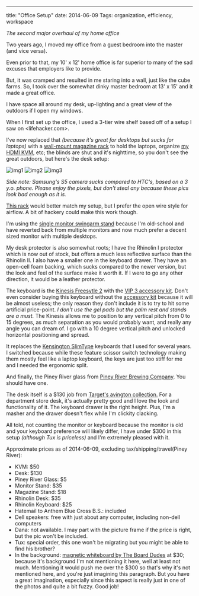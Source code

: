 ---
title: "Office Setup"
date: 2014-06-09
Tags: organization, efficiency, workspace

*The second major overhaul of my home office*

Two years ago, I moved my office from a guest bedroom into the master (and vice versa).

Even prior to that, my 10' x 12' home office is far superior to many of the sad excuses that employers like to provide.

But, it was cramped and resulted in me staring into a wall, just like the cube farms. So, I took over the somewhat dinky master bedroom at 13' x 15' and it made a great office.

I have space all around my desk, up-lighting and a great view of the outdoors if I open my windows.

When I first set up the office, I used a 3-tier wire shelf based off of a setup I saw on <lifehacker.com>.

I've now replaced that *(because it's great for desktops but sucks for laptops)* with a [wall-mount magazine rack](http://www.amazon.com/Spectrum-3-Tier-Wall-Mount-Holder-Magazine/dp/B001RLUMYK/ref=sr_1_9?ie=UTF8&qid=1402379547&sr=8-9&keywords=wall+mount+wire+magazine) to hold the laptops, organize [my HDMI KVM](http://www.amazon.com/Syba-2-Port-Compact-Switch-SY-KVM31034/dp/B00ANSVQPW/ref=sr_1_3?ie=UTF8&qid=1402380705&sr=8-3&keywords=hdmi+kvm), etc; the blinds are shut and it's nighttime, so you don't see the great outdoors, but here's the desk setup:

![img1][]
![img2][]
![img3][]

*Side note: Samsung's S5 camera sucks compared to HTC's, based on a 3 y.o. phone. Please enjoy the pixels, but don't steal any because these pics look bad enough as it is.*

[This rack](http://www.amazon.com/Winsome-Wood-Magazine-Rack-Espresso/dp/B000NPQHJ0/ref=sr_1_19?ie=UTF8&qid=1402379327&sr=8-19&keywords=magazine+rack) would better match my setup, but I prefer the open wire style for airflow. A bit of hackery could make this work though.

I'm using the [single monitor swingarm stand](http://www.amazon.com/Adjustable-Tilting-Mount-Bracket-13~30inch/dp/B005C2914C/ref=pd_sim_sbs_e_1?ie=UTF8&refRID=15CY3EDTT8ZT54YEFJYS) because I'm old-school and have reverted back from multiple monitors and now much prefer a decent sized monitor with multiple desktops.

My desk protector is also somewhat roots; I have the Rhinolin I protector which is now out of stock, but offers a much less reflective surface than the Rhinolin II. I also have a smaller one in the keyboard drawer. They have an open-cell foam backing, which sucks compared to the newer version, but the look and feel of the surface make it worth it. If I were to go any other direction, it would be a leather protector. 

The keyboard is the [Kinesis Freesytle 2](http://www.amazon.com/Kinesis-KB800PB-US-Freestyle2-keyboard/dp/B0089ZSEMO/ref=sr_1_1?ie=UTF8&qid=1402380087&sr=8-1&keywords=kinesis+freestyle+2) with the [VIP 3 accessory kit](http://www.amazon.com/Kinesis-Freestyle2-VIP3-Accessory-keyboard/dp/B008BVNQW4/ref=sr_1_2?ie=UTF8&qid=1402380087&sr=8-2&keywords=kinesis+freestyle+2). Don't even consider buying this keyboard without the [accessory kit](http://www.amazon.com/Kinesis-Freestyle2-VIP3-Accessory-keyboard/dp/B008BVNQW4/ref=sr_1_2?ie=UTF8&qid=1402380087&sr=8-2&keywords=kinesis+freestyle+2) because it will be almost useless; the only reason they don't include it is to try to hit some artificial price-point. *I don't use the gel pads but the palm rest and stands are a must.* The Kinesis allows me to position to any vertical pitch from 0 to 15 degrees, as much separation as you would probably want, and really any angle you can dream of. I go with a 10 degree vertical pitch and unlocked horizontal positioning and spread.

It replaces the [Kensington SlimType](http://www.amazon.com/Kensington-K72357US-Keyboard-Compatible-Black/dp/B00426HI8U/ref=sr_1_1?ie=UTF8&qid=1402379945&sr=8-1&keywords=kensington+slim+type+keyboard) keyboards that I used for several years. I switched because while these feature scissor switch technology making them mostly feel like a laptop keyboard, the keys are just too stiff for me and I needed the ergonomic split.

And finally, the Piney River glass from [Piney River Brewing Company](http://pineyriverbrewing.com). You should have one.

The desk itself is a $130 job from [Target's avington collection.](http://www.target.com/p/threshold-avington-desk-dark-tobacco/-/A-10708661) For a department store desk, it's actually pretty good and I love the look and functionality of it. The keyboard drawer is the right height. Plus, I'm a masher and the drawer doesn't flex while I'm clickity clacking.

All told, not counting the monitor or keyboard because the monitor is old and your keyboard preference will likely differ, I have under $300 in this setup *(although Tux is priceless)* and I'm extremely pleased with it.

Approximate prices as of 2014-06-09, excluding tax/shipping/travel(Piney River):

+ KVM:  $50
+ Desk: $130
+ Piney River Glass: $5
+ Monitor Stand: $35
+ Magazine Stand: $18
+ Rhinolin Desk: $35
+ Rhinolin Keyboard: $25
+ Hatemail to Anthem Blue Cross B.S.: included
+ Dell speakers: free with just about any computer, including non-dell computers
+ Dana: not available. I may part with the picture frame if the price is right, but the pic won't be included.
+ Tux: special order, this one won't be migrating but you might be able to find his brother?
+ In the background: [magnetic whiteboard by The Board Dudes](http://www.amazon.com/Board-Dudes-Decor-Magnetic-87060UN-4/dp/B001G60IT0/ref=sr_1_4?ie=UTF8&qid=1402381684&sr=8-4&keywords=the+board+dudes) at $30; because it's background I'm not mentioning it here, well at least not much. Mentioning it would push me over the $300 so that's why it's not mentioned here, and you're just imagining this paragraph. But you have a great imagination, especially since this aspect is really just in one of the photos and quite a bit fuzzy. Good job!



[img1]: https://db.tt/I1qoYSVo
[img2]: https://db.tt/acLN69tm 
[img3]: https://db.tt/8qPMMacS

